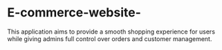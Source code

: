 # E-commerce-website-
This application aims to provide a smooth shopping experience for users while giving admins full control over orders and customer management.
